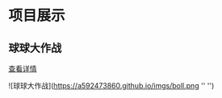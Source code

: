 # 项目展示
## 球球大作战
[查看详情](https://a592473860.github.io/shit/index.html " ")


![球球大作战](https://a592473860.github.io/imgs/boll.png  '' '')
